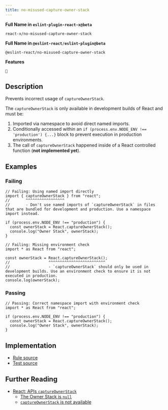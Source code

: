 ```yaml
---
title: no-misused-capture-owner-stack
---
```


**Full Name in `eslint-plugin-react-x@beta`**

```plain copy
react-x/no-misused-capture-owner-stack
```

**Full Name in `@eslint-react/eslint-plugin@beta`**

```plain copy
@eslint-react/no-misused-capture-owner-stack
```

**Features**

`🧪`

## Description

Prevents incorrect usage of `captureOwnerStack`.

The `captureOwnerStack` is only available in development builds of React and must be:

1. Imported via namespace to avoid direct named imports.
2. Conditionally accessed within an `if (process.env.NODE_ENV !== 'production') {...}` block to prevent execution in production environments.
3. The call of `captureOwnerStack` happened inside of a React controlled function (**not implemented yet**).

## Examples

### Failing

```tsx
// Failing: Using named import directly
import { captureOwnerStack } from "react";
//       ^^^^^^^^^^^^^^^^^
//       - Don't use named imports of `captureOwnerStack` in files that are bundled for development and production. Use a namespace import instead.

if (process.env.NODE_ENV !== "production") {
  const ownerStack = React.captureOwnerStack();
  console.log("Owner Stack", ownerStack);
}
```

```tsx
// Failing: Missing environment check
import * as React from "react";

const ownerStack = React.captureOwnerStack();
//                 ^^^^^^^^^^^^^^^^^^^^^^^^^
//                 - `captureOwnerStack` should only be used in development builds. Use an environment check to ensure it is not executed in production.
console.log(ownerStack);
```

### Passing

```tsx
// Passing: Correct namespace import with environment check
import * as React from "react";

if (process.env.NODE_ENV !== "production") {
  const ownerStack = React.captureOwnerStack();
  console.log("Owner Stack", ownerStack);
}
```

## Implementation

- [Rule source](https://github.com/Rel1cx/eslint-react/tree/main/packages/plugins/eslint-plugin-react-x/src/rules/no-misused-capture-owner-stack.ts)
- [Test source](https://github.com/Rel1cx/eslint-react/tree/main/packages/plugins/eslint-plugin-react-x/src/rules/no-misused-capture-owner-stack.spec.ts)

## Further Reading

- [React: APIs `captureOwnerStack`](https://react.dev/reference/react/captureOwnerStack)
  - [The Owner Stack is `null`](https://react.dev/reference/react/captureOwnerStack#the-owner-stack-is-null)
  - [`captureOwnerStack` is not available](https://react.dev/reference/react/captureOwnerStack#captureownerstack-is-not-available)
